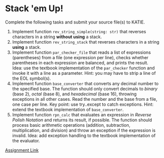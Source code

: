 # Stack 'em Up!

Complete the following tasks and submit your source file(s) to KATIE.

1. Implement function `rev_string_simple(string: str)` that reverses characters in a string **without using** a stack.
1. Implement function `rev_string_stack` that reverses characters in a string **using** a stack.
1. Implement function `par_checker_file` that reads a list of expressions (parentheses) from a file (one expression per line), checks whether parentheses in each expression are balanced, and prints the result. Idea: use the textbook implementation of the `par_checker` function and invoke it with a line as a parameter. Hint: you may have to strip a line of the EOL symbol(s).
1. Implement function `base_converter` that converts any decimal number to the specified base. The function should only convert decimals to *binary* (base 2), *octal* (base 8), and *hexadecimal* (base 16), throwing exceptions in all other cases. Read the number and the base from a file, one case per line. Key point: use try..except to catch exceptions. Hint: extend the textbook implementation of `base_converter`.
1. Implement function `rpn_calc` that evaluates an expression in *Reverse Polish Notation* and returns its result, if possible. The function should process basic arithmetic operations (addition, subtraction, multiplication, and division) and throw an exception if the expression is invalid. Idea: add exception handling to the textbook implementation of the evaluator.

[Assignment Link](stacks.py)
